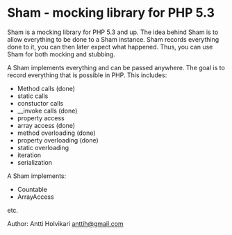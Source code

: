 Sham - mocking library for PHP 5.3
====================================

Sham is a mocking library for PHP 5.3 and up. The idea behind Sham is to
allow everything to be done to a Sham instance. Sham records everything done
to it, you can then later expect what happened. Thus, you can use Sham for
both mocking and stubbing.

A Sham implements everything and can be passed anywhere. The goal is to record
everything that is possible in PHP. This includes:

* Method calls (done)
* static calls
* constuctor calls
* __invoke calls (done)
* property access
* array access (done)
* method overloading (done)
* property overloading (done)
* static overloading
* iteration
* serialization

A Sham implements:

* Countable
* ArrayAccess

etc.

Author: Antti Holvikari <anttih@gmail.com>
